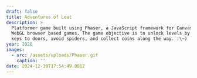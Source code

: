 ```yaml
---
draft: false
title: Adventures of Leat
description: >
  Platformer game built using Phaser, a JavaScript framework for Canvas and
  WebGL browser based games. The game objective is to unlock levels by getting
  keys to doors, avoid spiders, and collect coins along the way. :\~)
year: 2020
images:
  - src: /assets/uploads/Phaser.gif
    caption: ''
date: 2024-12-30T17:54:49.881Z
---
```


